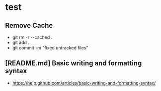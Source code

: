 # test
## Remove Cache <BR/>
* git rm -r --cached . <BR/>
* git add . <BR/>
* git commit -m "fixed untracked files" <BR/>


## [README.md] Basic writing and formatting syntax
+ https://help.github.com/articles/basic-writing-and-formatting-syntax/

